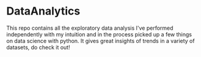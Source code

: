# DataAnalytics
This repo contains all the exploratory data analysis I've performed independently with my intuition and in the process picked up a few things on data science with python. It gives great insights of trends in a variety of datasets, do check it out!
